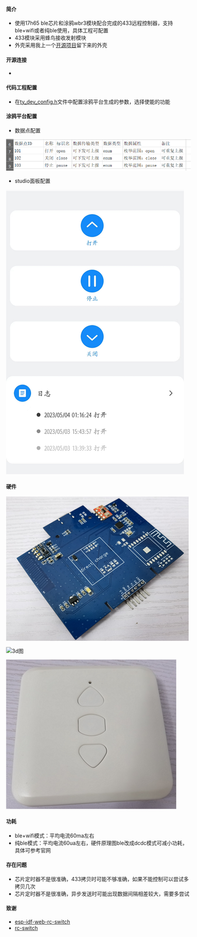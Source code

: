 #### 简介

- 使用17h65 ble芯片和涂鸦wbr3模块配合完成的433远程控制器，支持ble+wifi或者纯ble使用，具体工程可配置
- 433模块采用蜂鸟接收发射模块
- 外壳采用我上一个[开源项目](https://oshwhub.com/ccat0663/ty_433_wifi_ble)留下来的外壳

#### 开源连接

- 

#### 代码工程配置

- 在[ty_dev_config.h](https://github.com/ccat0663/h65_ty_433_copy_ctr/blob/master/software/ST17H66_SDK_3.1.1.2-ty/example/Tuya_IOT/simpleBlePeripheral/source/ty_dev_config.h)文件中配置涂鸦平台生成的参数，选择使能的功能

#### 涂鸦平台配置

- 数据点配置

![数据点配置](https://github.com/ccat0663/h65_ty_433_copy_ctr/blob/master/file/%E6%B6%82%E9%B8%A6%E6%95%B0%E6%8D%AE%E7%82%B9%E9%85%8D%E7%BD%AE.png)

- studio面板配置

![面板配置](https://github.com/ccat0663/h65_ty_433_copy_ctr/blob/master/file/%E6%B6%82%E9%B8%A6studio%E9%9D%A2%E6%9D%BF.png)

#### 硬件

![实物图](https://github.com/ccat0663/h65_ty_433_copy_ctr/blob/master/file/%E5%AE%9E%E7%89%A9%E5%9B%BE1.png)

![3d图](https://github.com/ccat0663/h65_ty_433_copy_ctr/blob/master/file/3d%E5%9B%BE.png)

![外壳](https://github.com/ccat0663/h65_ty_433_copy_ctr/blob/master/file/%E5%A4%96%E5%A3%B3.png)

#### 功耗

- ble+wifi模式：平均电流60ma左右
- 纯ble模式：平均电流60ua左右，硬件原理图ble改成dcdc模式可减小功耗，具体可参考官网

#### 存在问题

- 芯片定时器不是很准确，433拷贝时可能不够准确，如果不能控制可以尝试多拷贝几次
- 芯片定时器不是很准确，异步发送时可能出现数据间隔相差较大，需要多尝试

#### 致谢

- [esp-idf-web-rc-switch](https://github.com/nopnop2002/esp-idf-web-rc-switch)
- [rc-switch](https://github.com/sui77/rc-switch)